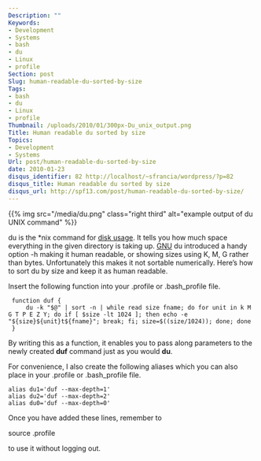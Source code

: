```yaml
---
Description: ""
Keywords:
- Development
- Systems
- bash
- du
- Linux
- profile
Section: post
Slug: human-readable-du-sorted-by-size
Tags:
- bash
- du
- Linux
- profile
Thumbnail: /uploads/2010/01/300px-Du_unix_output.png
Title: Human readable du sorted by size
Topics:
- Development
- Systems
Url: post/human-readable-du-sorted-by-size
date: 2010-01-23
disqus_identifier: 82 http://localhost/~sfrancia/wordpress/?p=82
disqus_title: Human readable du sorted by size
disqus_url: http://spf13.com/post/human-readable-du-sorted-by-size/
---
```


{{% img src="/media/du.png" class="right third" alt="example output of du UNIX command" %}}

du is the \*nix command for [disk
usage](http://en.wikipedia.org/wiki/Du_%28Unix%29 "Du (Unix)"). It tells
you how much space everything in the given directory is taking
up. [GNU](http://www.gnu.org/ "GNU") du introduced a handy option -h
making it human readable, or showing sizes using K, M, G rather than
bytes. Unfortunately this makes it not sortable numerically. Here’s how
to sort du by size and keep it as human readable.

Insert the following function into your .profile or .bash\_profile file.


     function duf {
         du -k "$@" | sort -n | while read size fname; do for unit in k M G T P E Z Y; do if [ $size -lt 1024 ]; then echo -e "${size}${unit}t${fname}"; break; fi; size=$((size/1024)); done; done
     }

By writing this as a function, it enables you to pass along parameters
to the newly created **duf** command just as you would **du**.

For convenience, I also create the following aliases which you can also
place in your .profile or .bash\_profile file.


    alias du1='duf --max-depth=1'
    alias du2='duf --max-depth=2'
    alias du0='duf --max-depth=0'

Once you have added these lines, remember to 

source .profile

to use it without logging out.
